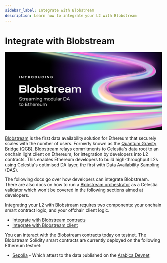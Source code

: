 ```yaml
---
sidebar_label: Integrate with Blobstream
description: Learn how to integrate your L2 with Blobstream
---
```


# Integrate with Blobstream

![Blobstream logo](../img/blobstream/blobstream_logo.png)

[Blobstream](https://blog.celestia.org/blobstream/)
is the first data availability solution for Ethereum that securely
scales with the number of users. Formerly known as the [Quantum Gravity Bridge (QGB)](https://blog.celestia.org/celestiums/),
Blobstream relays commitments to Celestia's data root to an onchain light client
on Ethereum, for integration by developers into L2 contracts. This enables Ethereum
developers to build high-throughput L2s using Celestia's optimised DA layer,
the first with Data Availability Sampling (DAS).

The following docs go over how developers can integrate Blobstream. There are also docs on
how to run a [Blobstream orchestrator](../nodes/blobstream-intro.md) as a Celestia validator
which won't be covered in the following sections aimed at developers.

Integrating your L2 with Blobstream requires two components: your onchain smart contract logic, and your offchain client logic.

- [Integrate with Blobstream contracts](../../developers/blobstream-contracts/)
- [Integrate with Blobstream client](../../developers/blobstream-offchain/)

You can interact with the Blobstream contracts today on testnet. The Blobstream Solidity smart contracts are currently deployed on the following Ethereum testnet:

- [Sepolia](https://sepolia.etherscan.io/address/0xf148a9a767f19edcf9a7d125fe143db1b5792ad6) - Which attest to the data published on the [Arabica Devnet](../nodes/arabica-devnet.md)
